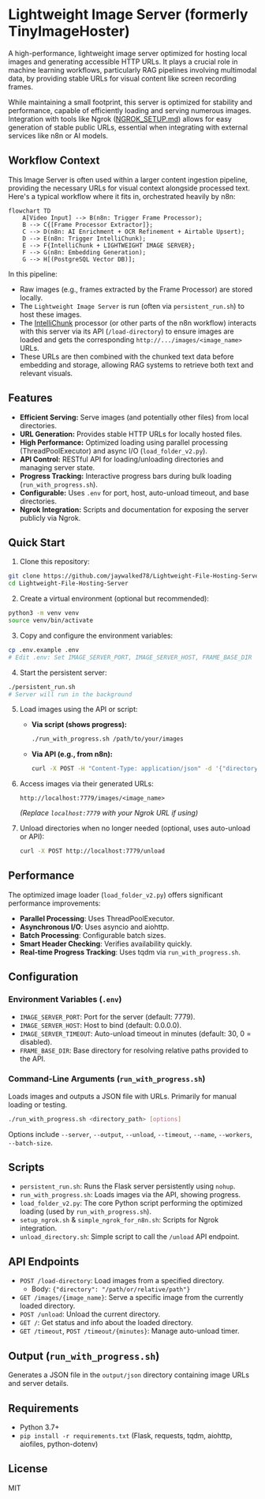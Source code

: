 # Lightweight Image Server (formerly TinyImageHoster)

A high-performance, lightweight image server optimized for hosting local images and generating accessible HTTP URLs. It plays a crucial role in machine learning workflows, particularly RAG pipelines involving multimodal data, by providing stable URLs for visual content like screen recording frames.

While maintaining a small footprint, this server is optimized for stability and performance, capable of efficiently loading and serving numerous images. Integration with tools like Ngrok ([NGROK_SETUP.md](./NGROK_SETUP.md)) allows for easy generation of stable public URLs, essential when integrating with external services like n8n or AI models.

## Workflow Context

This Image Server is often used within a larger content ingestion pipeline, providing the necessary URLs for visual context alongside processed text. Here's a typical workflow where it fits in, orchestrated heavily by n8n:

```mermaid
flowchart TD
    A[Video Input] --> B(n8n: Trigger Frame Processor);
    B --> C{[Frame Processor Extractor]};
    C --> D(n8n: AI Enrichment + OCR Refinement + Airtable Upsert);
    D --> E(n8n: Trigger IntelliChunk);
    E --> F{IntelliChunk + LIGHTWEIGHT IMAGE SERVER};
    F --> G(n8n: Embedding Generation);
    G --> H[(PostgreSQL Vector DB)];
```

In this pipeline:
- Raw images (e.g., frames extracted by the Frame Processor) are stored locally.
- The `Lightweight Image Server` is run (often via `persistent_run.sh`) to host these images.
- The [IntelliChunk](https://github.com/jaywalked78/IntelliChunk) processor (or other parts of the n8n workflow) interacts with this server via its API (`/load-directory`) to ensure images are loaded and gets the corresponding `http://.../images/<image_name>` URLs.
- These URLs are then combined with the chunked text data before embedding and storage, allowing RAG systems to retrieve both text and relevant visuals.

## Features

- **Efficient Serving:** Serve images (and potentially other files) from local directories.
- **URL Generation:** Provides stable HTTP URLs for locally hosted files.
- **High Performance:** Optimized loading using parallel processing (ThreadPoolExecutor) and async I/O (`load_folder_v2.py`).
- **API Control:** RESTful API for loading/unloading directories and managing server state.
- **Progress Tracking:** Interactive progress bars during bulk loading (`run_with_progress.sh`).
- **Configurable:** Uses `.env` for port, host, auto-unload timeout, and base directories.
- **Ngrok Integration:** Scripts and documentation for exposing the server publicly via Ngrok.

## Quick Start

1. Clone this repository:
```bash
git clone https://github.com/jaywalked78/Lightweight-File-Hosting-Server.git
cd Lightweight-File-Hosting-Server
```

2. Create a virtual environment (optional but recommended):
```bash
python3 -m venv venv
source venv/bin/activate
```

3. Copy and configure the environment variables:
```bash
cp .env.example .env
# Edit .env: Set IMAGE_SERVER_PORT, IMAGE_SERVER_HOST, FRAME_BASE_DIR
```

4. Start the persistent server:
```bash
./persistent_run.sh
# Server will run in the background
```

5. Load images using the API or script:
   - **Via script (shows progress):**
     ```bash
     ./run_with_progress.sh /path/to/your/images
     ```
   - **Via API (e.g., from n8n):**
     ```bash
     curl -X POST -H "Content-Type: application/json" -d '{"directory": "/path/to/your/images"}' http://localhost:7779/load-directory
     ```

6. Access images via their generated URLs:
   ```
   http://localhost:7779/images/<image_name>
   ```
   *(Replace `localhost:7779` with your Ngrok URL if using)*

7. Unload directories when no longer needed (optional, uses auto-unload or API):
   ```bash
   curl -X POST http://localhost:7779/unload
   ```

## Performance

The optimized image loader (`load_folder_v2.py`) offers significant performance improvements:

- **Parallel Processing**: Uses ThreadPoolExecutor.
- **Asynchronous I/O**: Uses asyncio and aiohttp.
- **Batch Processing**: Configurable batch sizes.
- **Smart Header Checking**: Verifies availability quickly.
- **Real-time Progress Tracking**: Uses tqdm via `run_with_progress.sh`.

## Configuration

### Environment Variables (`.env`)

- `IMAGE_SERVER_PORT`: Port for the server (default: 7779).
- `IMAGE_SERVER_HOST`: Host to bind (default: 0.0.0.0).
- `IMAGE_SERVER_TIMEOUT`: Auto-unload timeout in minutes (default: 30, 0 = disabled).
- `FRAME_BASE_DIR`: Base directory for resolving relative paths provided to the API.

### Command-Line Arguments (`run_with_progress.sh`)

Loads images and outputs a JSON file with URLs. Primarily for manual loading or testing.

```bash
./run_with_progress.sh <directory_path> [options]
```
Options include `--server`, `--output`, `--unload`, `--timeout`, `--name`, `--workers`, `--batch-size`.

## Scripts

- `persistent_run.sh`: Runs the Flask server persistently using `nohup`.
- `run_with_progress.sh`: Loads images via the API, showing progress.
- `load_folder_v2.py`: The core Python script performing the optimized loading (used by `run_with_progress.sh`).
- `setup_ngrok.sh` & `simple_ngrok_for_n8n.sh`: Scripts for Ngrok integration.
- `unload_directory.sh`: Simple script to call the `/unload` API endpoint.

## API Endpoints

- `POST /load-directory`: Load images from a specified directory.
  - Body: `{"directory": "/path/or/relative/path"}`
- `GET /images/{image_name}`: Serve a specific image from the currently loaded directory.
- `POST /unload`: Unload the current directory.
- `GET /`: Get status and info about the loaded directory.
- `GET /timeout`, `POST /timeout/{minutes}`: Manage auto-unload timer.

## Output (`run_with_progress.sh`)

Generates a JSON file in the `output/json` directory containing image URLs and server details.

## Requirements

- Python 3.7+
- `pip install -r requirements.txt` (Flask, requests, tqdm, aiohttp, aiofiles, python-dotenv)

## License

MIT 

